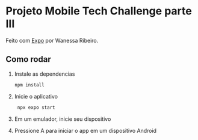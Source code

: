 # Projeto Mobile Tech Challenge parte III

Feito com [Expo](https://expo.dev) por Wanessa Ribeiro.

## Como rodar

1. Instale as dependencias

   ```bash
   npm install
   ```

2. Inicie o aplicativo

   ```bash
    npx expo start
   ```

3. Em um emulador, inicie seu dispositivo

4. Pressione A para iniciar o app em um dispositivo Android

